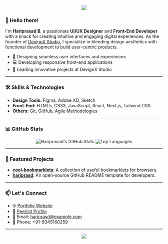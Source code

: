 <!-- Header Section -->
<p align="center">
  <img src="https://capsule-render.vercel.app/api?type=soft&color=0:0f0c29,100:302b63&height=200&section=header&text=Hariprasad%20B&fontSize=40&fontColor=ffffff&desc=UI/UX%20Designer%20|%20Front-End%20Developer%20|%20Founder%20@DevignX%20Studio&descSize=20&descAlign=50" />
</p>

<!-- Introduction -->
### 👋 Hello there!

I'm **Hariprasad B**, a passionate **UI/UX Designer** and **Front-End Developer** with a knack for creating intuitive and engaging digital experiences. As the founder of [DevignX Studio](https://hariprasd.me), I specialize in blending design aesthetics with functional development to build user-centric products.

- 🎨 Designing seamless user interfaces and experiences
- 💻 Developing responsive front-end applications
- 🚀 Leading innovative projects at DevignX Studio

---

<!-- Skills Section -->
### 🛠️ Skills & Technologies

- **Design Tools:** Figma, Adobe XD, Sketch
- **Front-End:** HTML5, CSS3, JavaScript, React, Next.js, Tailwind CSS
- **Others:** Git, GitHub, Agile Methodologies

---

<!-- GitHub Stats -->
### 📊 GitHub Stats

<p align="center">
  <img src="https://github-readme-stats.vercel.app/api?username=hariprasd&show_icons=true&theme=radical" alt="Hariprasad's GitHub Stats" />
  <img src="https://github-readme-stats.vercel.app/api/top-langs/?username=hariprasd&layout=compact&theme=radical" alt="Top Languages" />
</p>

---

<!-- Projects Section -->
### 🚀 Featured Projects

- [**cool-bookmarklets**](https://github.com/hariprasd/cool-bookmarklets): A collection of useful bookmarklets for browsers.
- [**hariprasd**](https://github.com/hariprasd/hariprasd): An open-source GitHub README template for developers.

---

<!-- Connect Section -->
### 📫 Let's Connect

- 🌐 [Portfolio Website](https://hariprasd.me)
- 💼 [Peerlist Profile](https://peerlist.io/hariprasd)
- 📧 Email: hariprasd@example.com
- 📱 Phone: +91-9345160259

---

<!-- Footer -->
<p align="center">
  <img src="https://capsule-render.vercel.app/api?type=soft&color=0:0f0c29,100:302b63&height=100&section=footer" />
</p>
